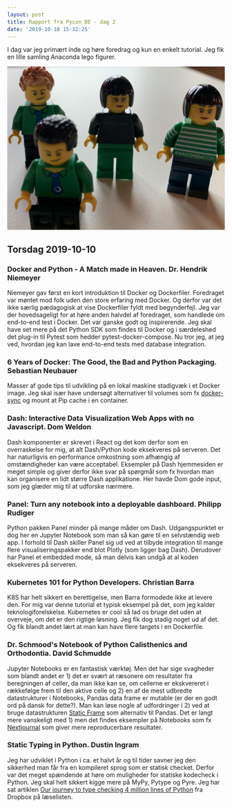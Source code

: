 ```yaml
---
layout: post
title: Rapport fra Pycon DE - dag 2
date: '2019-10-10 15:32:25'
---
```


I dag var jeg primært inde og høre foredrag og kun en enkelt tutorial. Jeg fik en lille samling Anaconda lego figurer.

![center](/images/anaconda.jpg)

## Torsdag 2019-10-10

### Docker and Python - A Match made in Heaven. Dr. Hendrik Niemeyer
Niemeyer gav først en kort introduktion til Docker og Dockerfiler. Foredraget var møntet mod folk uden den store erfaring med Docker. Og derfor var det ikke særlig pædagogisk at vise Dockerfiler fyldt med begynderfejl. Jeg var der hovedsageligt for at høre anden halvdel af foredraget, som handlede om end-to-end test i Docker. Det var ganske godt og inspirerende. Jeg skal have set mere på det Python SDK som findes til Docker og i særdeleshed det plug-in til Pytest som hedder pytest-docker-compose. Nu tror jeg, at jeg ved, hvordan jeg kan lave end-to-end tests med database integration.

### 6 Years of Docker: The Good, the Bad and Python Packaging. Sebastian Neubauer
Masser af gode tips til udvikling på en lokal maskine stadigvæk i et Docker image. Jeg skal især have undersøgt alternativer til volumes som fx [docker-sync](https://docker-sync.readthedocs.io/en/latest/index.html#) og mount at Pip cache i en container.

### Dash: Interactive Data Visualization Web Apps with no Javascript. Dom Weldon
Dash komponenter er skrevet i React og det kom derfor som en overraskelse for mig, at alt Dash/Python kode eksekveres på serveren. Det har naturligvis en performance omkostning som afhængig af omstændigheder kan være acceptabel. Eksempler på Dash hjemmesiden er meget simple og giver derfor ikke svar på spørgmål som fx hvordan man kan organisere en lidt større Dash applikatione. Her havde Dom gode input, som jeg glæder mig til at udforske nærmere.

### Panel: Turn any notebook into a deployable dashboard. Philipp Rudiger
Python pakken Panel minder på mange måder om Dash. Udgangspunktet er dog her en Jupyter Notebook som man så kan gøre til en selvstændig web app. I forhold til Dash skiller Panel sig ud ved at tilbyde integration til mange flere visualiseringspakker end blot Plotly (som ligger bag Dash). Derudover har Panel et embedded mode, så man delvis kan undgå at al koden eksekveres på serveren.

### Kubernetes 101 for Python Developers. Christian Barra
K8S har helt sikkert en berettigelse, men Barra formodede ikke at levere den. For mig var denne tutorial et typisk eksempel på det, som jeg kalder teknologiforelskelse. Kubernetes er cool så lad os bruge det uden at overveje, om det er den rigtige løsning. Jeg fik dog stadig noget ud af det. Og fik blandt andet lært at man kan have flere targets i en Dockerfile.

### Dr. Schmood's Notebook of Python Calisthenics and Orthodontia. David Schmudde
Jupyter Notebooks er en fantastisk værktøj. Men det har sige svagheder som blandt andet er 1) det er svært at ræsonere om resultater fra beregningen af celler, da man ikke kan se, om cellerne er ekskvereret i rækkefølge frem til den aktive celle og 2) en af de mest udbredte datastrukturer i Notebooks, Pandas data frame er mutable (er der en godt ord på dansk for dette?). Man kan løse nogle af udfordringer i 2) ved at bruge datastrukturen [Static Frame](https://static-frame.readthedocs.io/en/latest/index.html) som alternativ til Pandas. Det er langt mere vanskeligt med 1) men det findes eksempler på Notebooks som fx [Nextjournal](https://nextjournal.com/) som giver mere reproducerbare resultater.

### Static Typing in Python. Dustin Ingram
Jeg har udviklet i Python i ca. et halvt år og til tider savner jeg den sikkerhed man får fra en kompileret sprog som er statisk checket. Derfor var det meget spændende at høre om muligheder for statiske kodecheck i Python. Jeg skal helt sikkert kigge mere på MyPy, Pytype og Pyre. Jeg har sat artiklen [Our journey to type checking 4 million lines of Python](https://blogs.dropbox.com/tech/2019/09/our-journey-to-type-checking-4-million-lines-of-python/) fra Dropbox på læselisten.
